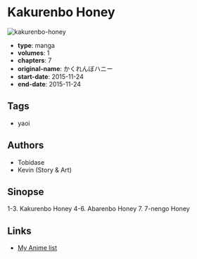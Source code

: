 # Kakurenbo Honey

![kakurenbo-honey](https://cdn.myanimelist.net/images/manga/1/186752.jpg)

-   **type**: manga
-   **volumes**: 1
-   **chapters**: 7
-   **original-name**: かくれんぼハニー
-   **start-date**: 2015-11-24
-   **end-date**: 2015-11-24

## Tags

-   yaoi

## Authors

-   Tobidase
-   Kevin (Story & Art)

## Sinopse

1-3. Kakurenbo Honey
4-6. Abarenbo Honey 7. 7-nengo Honey

## Links

-   [My Anime list](https://myanimelist.net/manga/101134/Kakurenbo_Honey)
